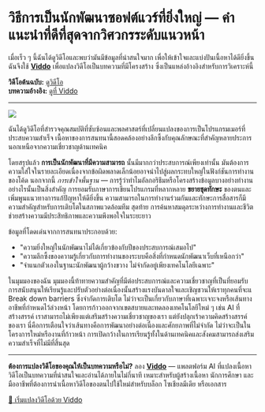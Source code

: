 # วิธีการเป็นนักพัฒนาซอฟต์แวร์ที่ยิ่งใหญ่ — คำแนะนำที่ดีที่สุดจากวิศวกรระดับแนวหน้า

เมื่อเร็ว ๆ นี้ฉันได้ดูวิดีโอและพบว่ามันมีข้อมูลที่น่าสนใจมาก เพื่อให้เข้าใจและแบ่งปันเนื้อหาได้ดียิ่งขึ้น ฉันจึงใช้ **[Viddo](https://viddo.pro/)** เพื่อแปลงวิดีโอเป็นบทความที่มีโครงสร้าง ซึ่งเป็นแหล่งอ้างอิงสำหรับการวิเคราะห์นี้

**วิดีโอต้นฉบับ:** [ดูวิดีโอ](https://www.youtube.com/watch?v=suATPK45sjk)  
**บทความอ้างอิง:** [ดูที่ Viddo](https://viddo.pro/zh/video-result/5e13f14e-8bc1-4131-81f1-2a5c9b9957cc)

---

![](https://www.youtube.com/embed/suATPK45sjk)

ฉันได้ดูวิดีโอที่สำรวจคุณสมบัติที่ซับซ้อนและพลศาสตร์ที่เปลี่ยนแปลงของการเป็นโปรแกรมเมอร์ที่ประสบความสำเร็จ เนื้อหาของการสนทนานี้สอดคล้องอย่างลึกซึ้งกับคุณลักษณะที่สำคัญหลายประการนอกเหนือจากความเชี่ยวชาญด้านเทคนิค

โดยสรุปแล้ว **การเป็นนักพัฒนาที่มีความสามารถ** นั้นมีมากกว่าประสบการณ์เพียงเท่านั้น มันต้องการความใส่ใจในรายละเอียดเนื่องจากข้อผิดพลาดเล็กน้อยอาจนำไปสู่ผลกระทบใหญ่ในฟังก์ชันการทำงานของโค้ด นอกจากนี้ *การเข้าใจพื้นฐาน* — การรู้ว่าทำไมอัลกอริธึมหรือโครงสร้างข้อมูลบางอย่างทำงานอย่างไรนั้นเป็นสิ่งสำคัญ การยอมรับภาษาการเขียนโปรแกรมที่หลากหลาย **ขยายชุดทักษะ** ของตนและเพิ่มพูนแนวทางการแก้ปัญหาให้ดียิ่งขึ้น ความสามารถในการทำงานร่วมกันและทักษะการสื่อสารก็มีความสำคัญสำหรับการเติบโตในสภาพแวดล้อมทีม สุดท้าย การค้นหาสมดุลระหว่างการทำงานและชีวิตช่วยสร้างความมีประสิทธิภาพและความพึงพอใจในระยะยาว

ข้อมูลที่โดดเด่นจากการสนทนาประกอบด้วย:
- "ความยิ่งใหญ่ในนักพัฒนาไม่ได้เกี่ยวข้องกับปีของประสบการณ์เสมอไป"
- "ความลึกซึ้งของความรู้เกี่ยวกับการทำงานของระบบคือสิ่งที่กำหนดนักพัฒนาเว็บที่เหนือกว่า"
- "จำแนกตัวเองในฐานะนักพัฒนาผู้กว้างขวาง ไม่จำกัดอยู่เพียงเทคโนโลยีเฉพาะ"

ในมุมมองของฉัน มุมมองนี้ท้าทายความสำคัญที่มีต่อประสบการณ์และความเชี่ยวชาญที่เป็นที่ยอมรับ การสนับสนุนให้เรียนรู้และปรับตัวอย่างต่อเนื่องนั้นสร้างแรงบันดาลใจและเชิญชวนให้เราทุกคนที่จะแ Break down barriers ซึ่งจำกัดการเติบโต ไม่ว่าจะเป็นเกี่ยวกับภาษาที่เฉพาะเจาะจงหรือเส้นทางอาชีพที่กำหนดไว้ล่วงหน้า โดยการก้าวออกจากเขตสบายและทดลองเทคโนโลยีใหม่ ๆ เช่น AI ที่สร้างสรรค์ เราสามารถไม่เพียงแต่เสริมสร้างความเชี่ยวชาญของเรา แต่ยังปลุกเร้าความคิดสร้างสรรค์ของเรา นี่คือการเตือนใจว่าเส้นทางคือการพัฒนาอย่างต่อเนื่องและศักยภาพที่ไม่จำกัด ไม่ว่าจะเป็นในโครงการใหม่หรืองานที่ก้าวหน้า การเปิดกว้างในการเรียนรู้ทั้งในด้านเทคนิคและสังคมสามารถส่งเสริมความสำเร็จที่ไม่มีที่สิ้นสุด

---

**ต้องการแปลงวิดีโอของคุณให้เป็นบทความหรือไม่?** ลอง **[Viddo](https://viddo.pro/)** — แพลตฟอร์ม AI ที่แปลงเนื้อหาวิดีโอเป็นบทความที่น่าสนใจและอ่านได้ภายในไม่กี่นาที เหมาะสำหรับผู้สร้างเนื้อหา นักการศึกษา และมืออาชีพที่ต้องการนำเนื้อหาวิดีโอของตนไปใช้ใหม่สำหรับบล็อก โซเชียลมีเดีย หรือเอกสาร

[🚀 เริ่มแปลงวิดีโอด้วย Viddo](https://viddo.pro/)